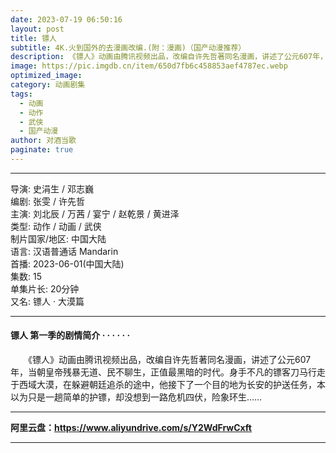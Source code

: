 ```yaml
---
date: 2023-07-19 06:50:16
layout: post
title: 镖人
subtitle: 4K.火到国外的去漫画改编.(附：漫画)（国产动漫推荐）
description: 《镖人》动画由腾讯视频出品，改编自许先哲著同名漫画，讲述了公元607年，当朝皇帝残暴无道、民不聊生，正值最黑暗的时代。身手不凡的镖客刀马行走于西域大漠...
image: https://pic.imgdb.cn/item/650d7fb6c458853aef4787ec.webp
optimized_image: 
category: 动画剧集
tags:
  - 动画
  - 动作
  - 武侠
  - 国产动漫
author: 对酒当歌
paginate: true
---
```


---

导演: 史涓生 / 邓志巍  
编剧: 张雯 / 许先哲  
主演: 刘北辰 / 万茜 / 宴宁 / 赵乾景 / 黄进泽  
类型: 动作 / 动画 / 武侠  
制片国家/地区: 中国大陆  
语言: 汉语普通话 Mandarin  
首播: 2023-06-01(中国大陆)  
集数: 15  
单集片长: 20分钟  
又名: 镖人 · 大漠篇  

---

#### 镖人 第一季的剧情简介 · · · · · ·

　　《镖人》动画由腾讯视频出品，改编自许先哲著同名漫画，讲述了公元607年，当朝皇帝残暴无道、民不聊生，正值最黑暗的时代。身手不凡的镖客刀马行走于西域大漠，在躲避朝廷追杀的途中，他接下了一个目的地为长安的护送任务，本以为只是一趟简单的护镖，却没想到一路危机四伏，险象环生……

---

**阿里云盘：<https://www.aliyundrive.com/s/Y2WdFrwCxft>**

---
